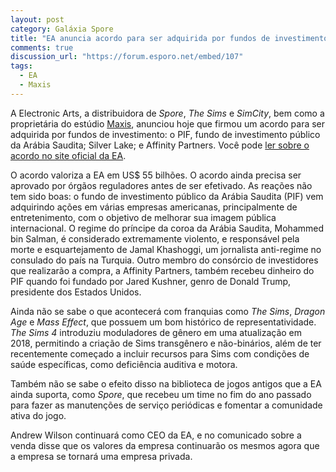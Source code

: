 ```yaml
---
layout: post
category: Galáxia Spore
title: "EA anuncia acordo para ser adquirida por fundos de investimento da Arábia Saudita, genro de Donald Trump, entre outros"
comments: true
discussion_url: "https://forum.esporo.net/embed/107"
tags:
  - EA
  - Maxis
---
```

A Electronic Arts, a distribuidora de _Spore_, _The Sims_ e _SimCity_, bem como a proprietária do estúdio [Maxis](https://www.maxis.com), anunciou hoje que firmou um acordo para ser adquirida por fundos de investimento: o PIF, fundo de investimento público da Arábia Saudita; Silver Lake; e Affinity Partners. Você pode [ler sobre o acordo no site oficial da EA](https://www.ea.com/news/exciting-news-about-our-future).

O acordo valoriza a EA em US$ 55 bilhões. O acordo ainda precisa ser aprovado por órgãos reguladores antes de ser efetivado. As reações não tem sido boas: o fundo de investimento público da Arábia Saudita (PIF) vem adquirindo ações em várias empresas americanas, principalmente de entretenimento, com o objetivo de melhorar sua imagem pública internacional. O regime do príncipe da coroa da Arábia Saudita, Mohammed bin Salman, é considerado extremamente violento, e responsável pela morte e esquartejamento de Jamal Khashoggi, um jornalista anti-regime no consulado do país na Turquia. Outro membro do consórcio de investidores que realizarão a compra, a Affinity Partners, também recebeu dinheiro do PIF quando foi fundado por Jared Kushner, genro de Donald Trump, presidente dos Estados Unidos.

Ainda não se sabe o que acontecerá com franquias como _The Sims_, _Dragon Age_ e _Mass Effect_, que possuem um bom histórico de representatividade. _The Sims 4_ introduziu moduladores de gênero em uma atualização em 2018, permitindo a criação de Sims transgênero e não-binários, além de ter recentemente começado a incluir recursos para Sims com condições de saúde específicas, como deficiência auditiva e motora.

Também não se sabe o efeito disso na biblioteca de jogos antigos que a EA ainda suporta, como _Spore_, que recebeu um time no fim do ano passado para fazer as manutenções de serviço periódicas e fomentar a comunidade ativa do jogo.

Andrew Wilson continuará como CEO da EA, e no comunicado sobre a venda disse que os valores da empresa continuarão os mesmos agora que a empresa se tornará uma empresa privada.
